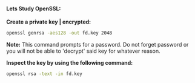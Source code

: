 #### Lets Study OpenSSL:

**Create a private key | encrypted:**
```bash
openssl genrsa -aes128 -out fd.key 2048
```


**Note:** This command prompts for a password. Do not forget password or you will not be able to 'decrypt' said key for whatever reason.


**Inspect the key by using the following command:**
```bash
openssl rsa -text -in fd.key 
```
